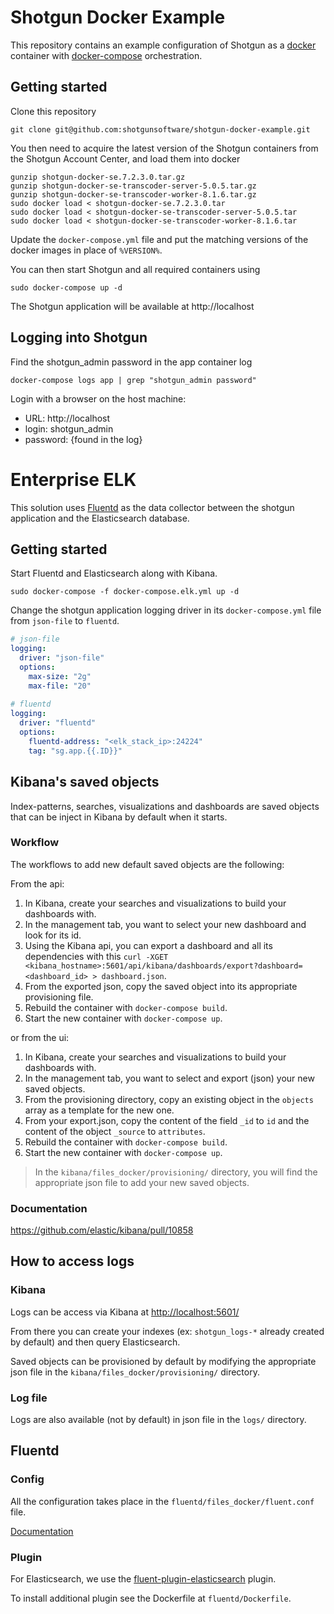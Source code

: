 # Shotgun Docker Example

This repository contains an example configuration of Shotgun as a [docker](https://www.docker.com) container with [docker-compose](https://www.docker.com) orchestration.

## Getting started

Clone this repository 

    git clone git@github.com:shotgunsoftware/shotgun-docker-example.git

You then need to acquire the latest version of the Shotgun containers from the Shotgun Account Center, and load them into docker
    
    gunzip shotgun-docker-se.7.2.3.0.tar.gz
    gunzip shotgun-docker-se-transcoder-server-5.0.5.tar.gz
    gunzip shotgun-docker-se-transcoder-worker-8.1.6.tar.gz
    sudo docker load < shotgun-docker-se.7.2.3.0.tar
    sudo docker load < shotgun-docker-se-transcoder-server-5.0.5.tar
    sudo docker load < shotgun-docker-se-transcoder-worker-8.1.6.tar

Update the `docker-compose.yml` file and put the matching versions of the docker images in place of `%VERSION%`.

You can then start Shotgun and all required containers using

    sudo docker-compose up -d
    
The Shotgun application will be available at http://localhost
    
## Logging into Shotgun

Find the shotgun_admin password in the app container log

    docker-compose logs app | grep "shotgun_admin password"

Login with a browser on the host machine:

  * URL:      http://localhost
  * login:    shotgun_admin
  * password: {found in the log}

# Enterprise ELK

This solution uses [Fluentd](https://www.fluentd.org/) as the data collector between the shotgun application and the Elasticsearch database.

## Getting started

Start Fluentd and Elasticsearch along with Kibana.

    sudo docker-compose -f docker-compose.elk.yml up -d
    
Change the shotgun application logging driver in its `docker-compose.yml` file from `json-file` to `fluentd`.

```yaml
# json-file
logging:
  driver: "json-file"
  options:
    max-size: "2g"
    max-file: "20"
        
# fluentd
logging:
  driver: "fluentd"
  options:
    fluentd-address: "<elk_stack_ip>:24224"
    tag: "sg.app.{{.ID}}"
```

## Kibana's saved objects

Index-patterns, searches, visualizations and dashboards are saved objects that can be inject in Kibana by default when it starts.

### Workflow

The workflows to add new default saved objects are the following:

From the api:

1. In Kibana, create your searches and visualizations to build your dashboards with.
2. In the management tab, you want to select your new dashboard and look for its id.
3. Using the Kibana api, you can export a dashboard and all its dependencies with this `curl -XGET <kibana_hostname>:5601/api/kibana/dashboards/export?dashboard=<dashboard_id> > dashboard.json`.
4. From the exported json, copy the saved object into its appropriate provisioning file.
5. Rebuild the container with `docker-compose build`.
6. Start the new container with `docker-compose up`.

or from the ui:

1. In Kibana, create your searches and visualizations to build your dashboards with.
2. In the management tab, you want to select and export (json) your new saved objects.
3. From the provisioning directory, copy an existing object in the `objects` array as a template for the new one.
4. From your export.json, copy the content of the field `_id` to `id` and the content of the object `_source` to `attributes`.
5. Rebuild the container with `docker-compose build`.
6. Start the new container with `docker-compose up`.

> In the `kibana/files_docker/provisioning/` directory, you will find the appropriate json file to add your new saved objects.

### Documentation

https://github.com/elastic/kibana/pull/10858

## How to access logs

### Kibana

Logs can be access via Kibana at [http://localhost:5601/](http://localhost:5601/)

From there you can create your indexes (ex: `shotgun_logs-*` already created by default) and then query Elasticsearch.

Saved objects can be provisioned by default by modifying the appropriate json file in the `kibana/files_docker/provisioning/` directory.

### Log file

Logs are also available (not by default) in json file in the `logs/` directory.

## Fluentd

### Config

All the configuration takes place in the `fluentd/files_docker/fluent.conf` file.

[Documentation](https://docs.fluentd.org/v1.0/articles/config-file)

### Plugin

For Elasticsearch, we use the [fluent-plugin-elasticsearch](https://github.com/uken/fluent-plugin-elasticsearch) plugin.

To install additional plugin see the Dockerfile at `fluentd/Dockerfile`.